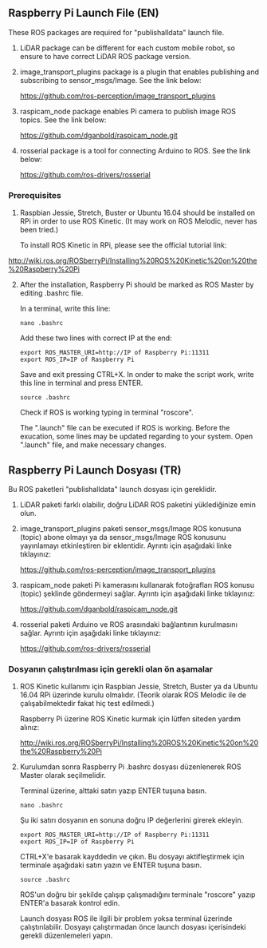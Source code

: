 ## Raspberry Pi Launch File (EN)

These ROS packages are required for "publishalldata" launch file.

1) LiDAR package can be different for each custom mobile robot, so ensure to have correct LiDAR ROS package version.
2) image_transport_plugins package is a plugin that enables publishing and subscribing to sensor_msgs/Image. See the link below:
       
      https://github.com/ros-perception/image_transport_plugins
3) raspicam_node package enables Pi camera to publish image ROS topics. See the link below:

      https://github.com/dganbold/raspicam_node.git
    
4) rosserial package is a tool for connecting Arduino to ROS. See the link below:
 
      https://github.com/ros-drivers/rosserial
   
 ### Prerequisites
 
 1) Raspbian Jessie, Stretch, Buster or Ubuntu 16.04 should be installed on RPi in order to use ROS Kinetic. (It may work on ROS Melodic, never has been tried.)
 
    To install ROS Kinetic in RPi, please see the official tutorial link:
 
   http://wiki.ros.org/ROSberryPi/Installing%20ROS%20Kinetic%20on%20the%20Raspberry%20Pi
 
 2) After the installation, Raspberry Pi should be marked as ROS Master by editing .bashrc file.

    In a terminal, write this line: 
    
        nano .bashrc
 
    Add these two lines with correct IP at the end:
 
        export ROS_MASTER_URI=http://IP of Raspberry Pi:11311
        export ROS_IP=IP of Raspberry Pi
    
    Save and exit pressing CTRL+X. In onder to make the script work, write this line in terminal and press ENTER.
 
        source .bashrc
 
    Check if ROS is working typing in terminal "roscore". 
 
    The ".launch" file can be executed if ROS is working. Before the exucation, some lines may be updated regarding to your system. Open ".launch" file, and make necessary changes.


## Raspberry Pi Launch Dosyası (TR)

Bu ROS paketleri "publishalldata" launch dosyası için gereklidir.

1) LiDAR paketi farklı olabilir, doğru LiDAR ROS paketini yüklediğinize emin olun.
2) image_transport_plugins paketi sensor_msgs/Image ROS konusuna (topic) abone olmayı ya da sensor_msgs/Image ROS konusunu yayınlamayı etkinleştiren bir eklentidir. Ayrıntı için aşağıdaki linke tıklayınız: 
       
      https://github.com/ros-perception/image_transport_plugins

3) raspicam_node paketi Pi kamerasını kullanarak fotoğrafları ROS konusu (topic) şeklinde göndermeyi sağlar. Ayrıntı için aşağıdaki linke tıklayınız: 

      https://github.com/dganbold/raspicam_node.git
4) rosserial paketi Arduino ve ROS arasındaki bağlantının kurulmasını sağlar. Ayrıntı için aşağıdaki linke tıklayınız: 
 
      https://github.com/ros-drivers/rosserial

### Dosyanın çalıştırılması için gerekli olan ön aşamalar

 1) ROS Kinetic kullanımı için Raspbian Jessie, Stretch, Buster ya da Ubuntu 16.04 RPi üzerinde kurulu olmalıdır. (Teorik olarak ROS Melodic ile de çalışabilmektedir fakat hiç test edilmedi.)
    
    Raspberry Pi üzerine ROS Kinetic kurmak için lütfen siteden yardım alınız:

    http://wiki.ros.org/ROSberryPi/Installing%20ROS%20Kinetic%20on%20the%20Raspberry%20Pi
 2) Kurulumdan sonra Raspberry Pi .bashrc dosyası düzenlenerek ROS Master olarak seçilmelidir.

    Terminal üzerine, alttaki satırı yazıp ENTER tuşuna basın.
    
        nano .bashrc
 
    Şu iki satırı dosyanın en sonuna doğru IP değerlerini girerek ekleyin.
 
        export ROS_MASTER_URI=http://IP of Raspberry Pi:11311
        export ROS_IP=IP of Raspberry Pi
    
    CTRL+X'e basarak kayddedin ve çıkın. Bu dosyayı aktifleştirmek için terminale aşağıdaki satırı yazın ve ENTER tuşuna basın.
 
        source .bashrc
 
    ROS'un doğru bir şekilde çalışıp çalışmadığını terminale "roscore" yazıp ENTER'a basarak kontrol edin. 
 
    Launch dosyası ROS ile ilgili bir problem yoksa terminal üzerinde çalıştırılabilir. Dosyayı çalıştırmadan önce launch dosyası içerisindeki gerekli düzenlemeleri yapın. 


